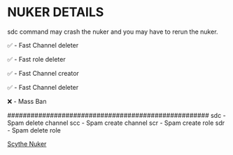 # NUKER DETAILS
sdc command may crash the nuker and you may have to rerun the nuker.

✅ - Fast Channel deleter

✅ - Fast role deleter

✅ - Fast Channel creator

✅ - Fast Channel deleter

❌  - Mass Ban

####################################################
sdc - Spam delete channel
scc - Spam create channel
scr - Spam create role
sdr - Spam delete role

[Scythe Nuker](https://37.media.tumblr.com/732106c2b24b8435219fc280f783b454/tumblr_n5wma6Pb0j1qelyl4o1_500.gif)
